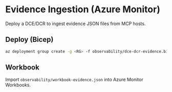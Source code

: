 
# Evidence Ingestion (Azure Monitor)

Deploy a DCE/DCR to ingest evidence JSON files from MCP hosts.

## Deploy (Bicep)
```bash
az deployment group create -g <RG> -f observability/dce-dcr-evidence.bicep -p location=<LOC> workspaceId=/subscriptions/<SUB>/resourceGroups/<RG>/providers/Microsoft.OperationalInsights/workspaces/<LAW>
```

## Workbook
Import `observability/workbook-evidence.json` into Azure Monitor Workbooks.
